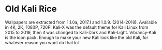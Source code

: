 # Old Kali Rice
Wallpapers are extracted from 1.1.0a, 2017.1 and 1.0.9. (2014-2018). Available in 4K, 2K, 1080P, 720P.
Kali-X was the default theme for Kali Linux from 2015 to 2019, then it was changed to Kali-Dark and Kali-Light.
Vibrancy-Kali is the icon pack. 
Enough to make your new Kali look like the old Kali, for whatever reason you want do that lol
